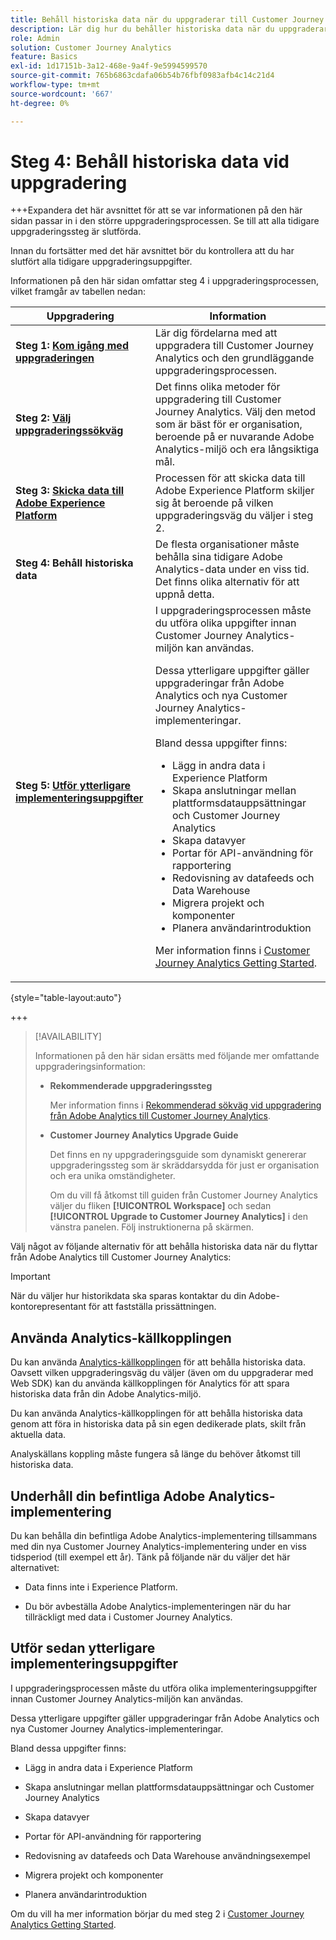 ```yaml
---
title: Behåll historiska data när du uppgraderar till Customer Journey Analytics
description: Lär dig hur du behåller historiska data när du uppgraderar till Customer Journey Analytics
role: Admin
solution: Customer Journey Analytics
feature: Basics
exl-id: 1d17151b-3a12-468e-9a4f-9e5994599570
source-git-commit: 765b6863cdafa06b54b76fbf0983afb4c14c21d4
workflow-type: tm+mt
source-wordcount: '667'
ht-degree: 0%

---
```


# Steg 4: Behåll historiska data vid uppgradering

+++Expandera det här avsnittet för att se var informationen på den här sidan passar in i den större uppgraderingsprocessen. Se till att alla tidigare uppgraderingssteg är slutförda.

Innan du fortsätter med det här avsnittet bör du kontrollera att du har slutfört alla tidigare uppgraderingsuppgifter.

Informationen på den här sidan omfattar steg 4 i uppgraderingsprocessen, vilket framgår av tabellen nedan:

| Uppgradering | Information |
|---------|----------|
| **Steg 1: [Kom igång med uppgraderingen](/help/getting-started/cja-upgrade/cja-upgrade-getstarted.md)** | Lär dig fördelarna med att uppgradera till Customer Journey Analytics och den grundläggande uppgraderingsprocessen. |
| **Steg 2: [Välj uppgraderingssökväg](/help/getting-started/cja-upgrade/cja-upgrade-path.md)** | Det finns olika metoder för uppgradering till Customer Journey Analytics. Välj den metod som är bäst för er organisation, beroende på er nuvarande Adobe Analytics-miljö och era långsiktiga mål. |
| **Steg 3: [Skicka data till Adobe Experience Platform](/help/getting-started/cja-upgrade/cja-upgrade-send-to-platform.md)** | Processen för att skicka data till Adobe Experience Platform skiljer sig åt beroende på vilken uppgraderingsväg du väljer i steg 2. |
| <span class="preview">**Steg 4: Behåll historiska data**</span> | <span class="preview">De flesta organisationer måste behålla sina tidigare Adobe Analytics-data under en viss tid. Det finns olika alternativ för att uppnå detta.</span> |
| **Steg 5: [Utför ytterligare implementeringsuppgifter](/help/getting-started/cja-getting-started.md)** | I uppgraderingsprocessen måste du utföra olika uppgifter innan Customer Journey Analytics-miljön kan användas.<p>Dessa ytterligare uppgifter gäller uppgraderingar från Adobe Analytics och nya Customer Journey Analytics-implementeringar.</p><p>Bland dessa uppgifter finns:</p><ul><li>Lägg in andra data i Experience Platform</li><li>Skapa anslutningar mellan plattformsdatauppsättningar och Customer Journey Analytics</li><li>Skapa datavyer</li><li>Portar för API-användning för rapportering</li><li>Redovisning av datafeeds och Data Warehouse</li><li>Migrera projekt och komponenter</li><li>Planera användarintroduktion</li></ul> <p>Mer information finns i [Customer Journey Analytics Getting Started](/help/getting-started/cja-getting-started.md). |

{style="table-layout:auto"}

+++

>[!AVAILABILITY]
>
>Informationen på den här sidan ersätts med följande mer omfattande uppgraderingsinformation: <ul><li>**Rekommenderade uppgraderingssteg**<p>Mer information finns i [Rekommenderad sökväg vid uppgradering från Adobe Analytics till Customer Journey Analytics](/help/getting-started/cja-upgrade/cja-upgrade-recommendations.md).</p></li><li>**Customer Journey Analytics Upgrade Guide**<p>Det finns en ny uppgraderingsguide som dynamiskt genererar uppgraderingssteg som är skräddarsydda för just er organisation och era unika omständigheter.</p><p>Om du vill få åtkomst till guiden från Customer Journey Analytics väljer du fliken **[!UICONTROL Workspace]** och sedan **[!UICONTROL Upgrade to Customer Journey Analytics]** i den vänstra panelen. Följ instruktionerna på skärmen.</p></li></ul>

Välj något av följande alternativ för att behålla historiska data när du flyttar från Adobe Analytics till Customer Journey Analytics:

>[!IMPORTANT]
>
>När du väljer hur historikdata ska sparas kontaktar du din Adobe-kontorepresentant för att fastställa prissättningen.

## Använda Analytics-källkopplingen

Du kan använda [Analytics-källkopplingen](/help/data-ingestion/analytics.md) för att behålla historiska data. Oavsett vilken uppgraderingsväg du väljer (även om du uppgraderar med Web SDK) kan du använda källkopplingen för Analytics för att spara historiska data från din Adobe Analytics-miljö.

Du kan använda Analytics-källkopplingen för att behålla historiska data genom att föra in historiska data på sin egen dedikerade plats, skilt från aktuella data.

Analyskällans koppling måste fungera så länge du behöver åtkomst till historiska data.

<!-- Another possibility in the future: Map historical data in a way that allows you to tie it to your new data.  Possible? Explain -->

## Underhåll din befintliga Adobe Analytics-implementering

Du kan behålla din befintliga Adobe Analytics-implementering tillsammans med din nya Customer Journey Analytics-implementering under en viss tidsperiod (till exempel ett år). Tänk på följande när du väljer det här alternativet:

* Data finns inte i Experience Platform.

* Du bör avbeställa Adobe Analytics-implementeringen när du har tillräckligt med data i Customer Journey Analytics.

## Utför sedan ytterligare implementeringsuppgifter

I uppgraderingsprocessen måste du utföra olika implementeringsuppgifter innan Customer Journey Analytics-miljön kan användas.

Dessa ytterligare uppgifter gäller uppgraderingar från Adobe Analytics och nya Customer Journey Analytics-implementeringar.

Bland dessa uppgifter finns:

* Lägg in andra data i Experience Platform

* Skapa anslutningar mellan plattformsdatauppsättningar och Customer Journey Analytics

* Skapa datavyer

* Portar för API-användning för rapportering

* Redovisning av datafeeds och Data Warehouse användningsexempel

* Migrera projekt och komponenter

* Planera användarintroduktion

Om du vill ha mer information börjar du med steg 2 i [Customer Journey Analytics Getting Started](/help/getting-started/cja-getting-started.md).
